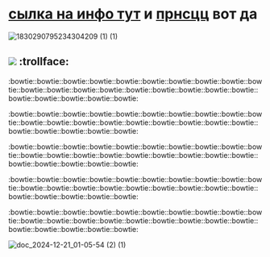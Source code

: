# [сылка на инфо тут](https://t.me/T0UAKI) и [прнсцц](https://pronouns.cc/@toyaki) вот да
![1830290795234304209 (1) (1)](https://github.com/user-attachments/assets/4eadb1a2-9132-4c6b-a9d5-68be10cb5d63)    

## ![](https://komarev.com/ghpvc/?username=touyaki&color=blueviolet&style=for-the-badge&label=сколько+прочекало+профиль&abbreviated=true)   ‎  ‎ :trollface:

:bowtie::bowtie::bowtie::bowtie::bowtie::bowtie::bowtie::bowtie::bowtie::bowtie::bowtie::bowtie::bowtie::bowtie::bowtie::bowtie::bowtie::bowtie::bowtie::bowtie::bowtie::bowtie::bowtie::bowtie:

:bowtie::bowtie::bowtie::bowtie::bowtie::bowtie::bowtie::bowtie::bowtie::bowtie::bowtie::bowtie::bowtie::bowtie::bowtie::bowtie::bowtie::bowtie::bowtie::bowtie::bowtie::bowtie::bowtie::bowtie:

:bowtie::bowtie::bowtie::bowtie::bowtie::bowtie::bowtie::bowtie::bowtie::bowtie::bowtie::bowtie::bowtie::bowtie::bowtie::bowtie::bowtie::bowtie::bowtie::bowtie::bowtie::bowtie::bowtie::bowtie:

:bowtie::bowtie::bowtie::bowtie::bowtie::bowtie::bowtie::bowtie::bowtie::bowtie::bowtie::bowtie::bowtie::bowtie::bowtie::bowtie::bowtie::bowtie::bowtie::bowtie::bowtie::bowtie::bowtie::bowtie:

:bowtie::bowtie::bowtie::bowtie::bowtie::bowtie::bowtie::bowtie::bowtie::bowtie::bowtie::bowtie::bowtie::bowtie::bowtie::bowtie::bowtie::bowtie::bowtie::bowtie::bowtie::bowtie::bowtie::bowtie:


![doc_2024-12-21_01-05-54 (2) (1)](https://github.com/user-attachments/assets/7d4a8766-f7c4-435a-8e6e-274d15936750)

